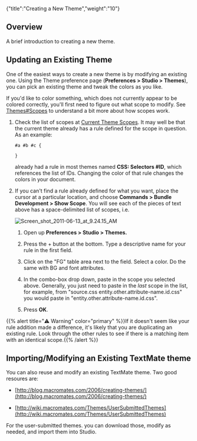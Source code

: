 {"title":"Creating a New Theme","weight":"10"}

## Overview

A brief introduction to creating a new theme.

## Updating an Existing Theme

One of the easiest ways to create a new theme is by modifying an existing one. Using the Theme preference page (**Preferences > Studio > Themes**), you can pick an existing theme and tweak the colors as you like.

If you'd like to color something, which does not currently appear to be colored correctly, you'll first need to figure out what scope to modify. See [Themes#Scopes](/docs/appc/Axway_Appcelerator_Studio/Axway_Appcelerator_Studio_Guide/Customizing_Studio/Themes/#scopes) to understand a bit more about how scopes work.

1. Check the list of scopes at [Current Theme Scopes](/docs/appc/Axway_Appcelerator_Studio/Axway_Appcelerator_Studio_Guide/Customizing_Studio/Themes/Current_Theme_Scopes/). It may well be that the current theme already has a rule defined for the scope in question. As an example:

    ```
    #a #b #c {

    }
    ```

    already had a rule in most themes named **CSS: Selectors #ID**, which references the list of IDs. Changing the color of that rule changes the colors in your document.

2. If you can't find a rule already defined for what you want, place the cursor at a particular location, and choose **Commands > Bundle Development > Show Scope**. You will see each of the pieces of text above has a space-delimited list of scopes, i.e.

    ![Screen_shot_2011-06-13_at_9.24.15_AM](/Images/appc/download/attachments/30083215/Screen_shot_2011-06-13_at_9.24.15_AM.png)
    1. Open up **Preferences > Studio > Themes.**

    2. Press the + button at the bottom. Type a descriptive name for your rule in the first field.

    3. Click on the "FG" table area next to the field. Select a color. Do the same with BG and font attributes.

    4. In the combo-box drop down, paste in the scope you selected above. Generally, you just need to paste in the _last_ scope in the list, for example, from "source.css entity.other.attribute-name.id.css" you would paste in "entity.other.attribute-name.id.css".

    5. Press **OK**.

{{% alert title="⚠️ Warning" color="primary" %}}If it doesn't seem like your rule addition made a difference, it's likely that you are duplicating an existing rule. Look through the other rules to see if there is a matching item with an identical scope.{{% /alert %}}

## Importing/Modifying an Existing TextMate theme

You can also reuse and modify an existing TextMate theme. Two good resoures are:

* [http://blog.macromates.com/2006/creating-themes/](http://blog.macromates.com/2006/creating-themes/)

* [http://wiki.macromates.com/Themes/UserSubmittedThemes](http://wiki.macromates.com/Themes/UserSubmittedThemes)

For the user-submitted themes. you can download those, modify as needed, and import them into Studio.
